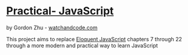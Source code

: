 # [Practical- JavaScript](https://watchandcode.com/courses/practical-javascript)

by Gordon Zhu - [watchandcode.com](https://watchandcode.com/)

This project aims to replace [Eloquent JavaScript](https://github.com/marijnh/Eloquent-JavaScript) chapters 7 through 22 through a more modern and practical way to learn JavaScript
